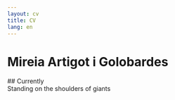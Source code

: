 ```yaml
---
layout: cv
title: CV
lang: en
---
```

# Mireia Artigot i Golobardes

<div class="row">
<div class="col-md-3">
## Currently
</div>
<div class="col-md-9">
Standing on the shoulders of giants
</div>
